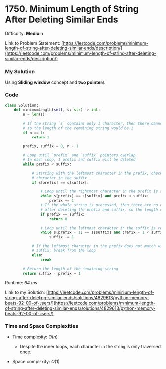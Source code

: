 # 1750. Minimum Length of String After Deleting Similar Ends

Difficulty: **Medium**

Link to Problem Statement: [https://leetcode.com/problems/minimum-length-of-string-after-deleting-similar-ends/description/](https://leetcode.com/problems/minimum-length-of-string-after-deleting-similar-ends/description/)

### My Solution

Using **Sliding window** concept and **two pointers**

### Code

```python
class Solution:
    def minimumLength(self, s: str) -> int:
        n = len(s)

        # If the string `s` contains only 1 character, then there cannot be both a prefix and a suffix,
        # so the length of the remaining string would be 1
        if n == 1:
            return 1

        prefix, suffix = 0, n - 1

        # Loop until `prefix` and `suffix` pointers overlap
        # In each loop, 1 prefix and suffix will be deleted
        while prefix < suffix:

            # Starting with the leftmost character in the prefix, checking if it matches the rightmost
            # character in the suffix
            if s[prefix] == s[suffix]:

                # Loop until the rightmost character in the prefix is reached
                while s[prefix] == s[suffix] and prefix < suffix:
                    prefix += 1
                # If the whole string is processed, then there are no characters remaining in the string
                # after deleting the prefix and suffix, so the length of the remaining string would be 0
                if prefix == suffix:
                    return 0

                # Loop until the leftmost character in the suffix is reached
                while s[prefix - 1] == s[suffix] and prefix - 1 < suffix:
                    suffix -= 1

            # If the leftmost character in the prefix does not match with the rightmost character in the
            # suffix, break from the loop
            else:
                break

        # Return the length of the remaining string
        return suffix - prefix + 1
```

Runtime: *64 ms*

Link to my Solution: [https://leetcode.com/problems/minimum-length-of-string-after-deleting-similar-ends/solutions/4829613/python-memory-beats-92-00-of-users/](https://leetcode.com/problems/minimum-length-of-string-after-deleting-similar-ends/solutions/4829613/python-memory-beats-92-00-of-users/)

### Time and Space Complexities

- Time complexity: $O(n)$ 
  - Despite the inner loops, each character in the string is only traversed once.

- Space complexity: $O(1)$
